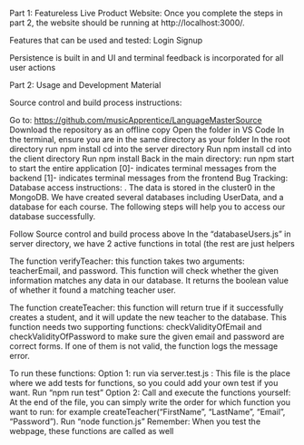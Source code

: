 Part 1: Featureless Live Product Website: 
Once you complete the steps in part 2, the website should be running at http://localhost:3000/. 

Features that can be used and tested:
  Login
  Signup

Persistence is built in and UI and terminal feedback is incorporated for all user actions


Part 2: Usage and Development Material

Source control and build process instructions:

Go to: https://github.com/musicApprentice/LanguageMasterSource
Download the repository as an offline copy
Open the folder in VS Code
In the terminal, ensure you are in the same directory as your folder
In the root directory run npm install
cd into the server directory
Run npm install
cd into the client directory
Run npm install
Back in the main directory: run npm start to start the entire application
[0]- indicates terminal messages from the backend
[1]- indicates terminal messages from the frontend
Bug Tracking:
Database access instructions: .
The data is stored in the cluster0 in the MongoDB. We have created several databases including UserData, and a database for each course. The following steps will help you to access our database successfully.

Follow Source control and build process above
In the “databaseUsers.js” in server directory, we have 2 active functions in total (the rest are just helpers

The function verifyTeacher: this function takes two arguments: teacherEmail, and password. This function will check whether the given information matches any data in our database. It returns the boolean value of whether it found a matching teacher user.

The function createTeacher: this function will return true if it successfully creates a student, and it will update the new teacher to the database. This function needs two supporting functions: checkValidityOfEmail and checkValidityOfPassword to make sure the given email and password are correct forms. If one of them is not valid, the function logs the message error.

To run these functions:
Option 1: run via server.test.js : This file is the place where we add tests for functions, so you could add your own test if you want. Run “npm run test”
Option 2: Call and execute the functions yourself: At the end of the file, you can simply write the order for which function you want to run: for example createTeacher(“FirstName”, “LastName”, “Email”, “Password”). Run “node function.js”
Remember: When you test the webpage, these functions are called as well
